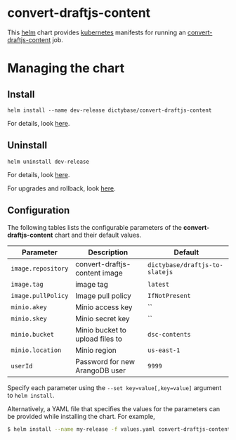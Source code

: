# convert-draftjs-content

This [helm](https://github.com/kubernetes/helm) chart provides [kubernetes](http://kubernetes.io) manifests for running an [convert-draftjs-content](https://hub.docker.com/r/dictybase/draftjs-to-slatejs/) job.

# Managing the chart

## Install

```
helm install --name dev-release dictybase/convert-draftjs-content
```

For details, look [here](https://docs.helm.sh/using_helm/#helm-install-installing-a-package).

## Uninstall

```
helm uninstall dev-release
```

For details, look [here](https://docs.helm.sh/using_helm/#uninstall-a-release).

For upgrades and rollback, look [here](https://docs.helm.sh/using_helm/#helm-upgrade-and-helm-rollback-upgrading-a-release-and-recovering-on-failure).

## Configuration

The following tables lists the configurable parameters of the **convert-draftjs-content** chart and their default values.

| Parameter          | Description                     | Default                        |
| ------------------ | ------------------------------- | ------------------------------ |
| `image.repository` | convert-draftjs-content image   | `dictybase/draftjs-to-slatejs` |
| `image.tag`        | image tag                       | `latest`                       |
| `image.pullPolicy` | Image pull policy               | `IfNotPresent`                 |
| `minio.akey`       | Minio access key                | ``                             |
| `minio.skey`       | Minio secret key                | ``                             |
| `minio.bucket`     | Minio bucket to upload files to | `dsc-contents`                 |
| `minio.location`   | Minio region                    | `us-east-1`                    |
| `userId`           | Password for new ArangoDB user  | `9999`                         |

Specify each parameter using the `--set key=value[,key=value]` argument to `helm install`.

Alternatively, a YAML file that specifies the values for the parameters can be provided while installing the chart. For example,

```bash
$ helm install --name my-release -f values.yaml convert-draftjs-content
```
